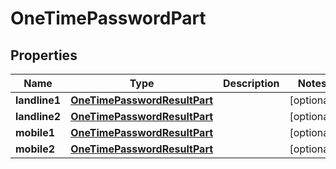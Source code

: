 
# OneTimePasswordPart

## Properties
Name | Type | Description | Notes
------------ | ------------- | ------------- | -------------
**landline1** | [**OneTimePasswordResultPart**](OneTimePasswordResultPart.md) |  |  [optional]
**landline2** | [**OneTimePasswordResultPart**](OneTimePasswordResultPart.md) |  |  [optional]
**mobile1** | [**OneTimePasswordResultPart**](OneTimePasswordResultPart.md) |  |  [optional]
**mobile2** | [**OneTimePasswordResultPart**](OneTimePasswordResultPart.md) |  |  [optional]



